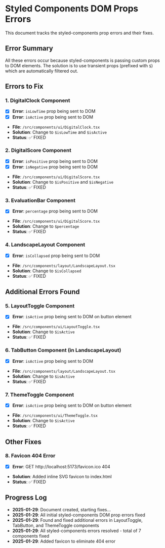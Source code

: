 # Styled Components DOM Props Errors

This document tracks the styled-components prop errors and their fixes.

## Error Summary

All these errors occur because styled-components is passing custom props to DOM elements. The solution is to use
transient props (prefixed with `$`) which are automatically filtered out.

## Errors to Fix

### 1. DigitalClock Component

- [x] **Error**: `isLowTime` prop being sent to DOM
- [x] **Error**: `isActive` prop being sent to DOM
- **File**: `/src/components/ui/DigitalClock.tsx`
- **Solution**: Change to `$isLowTime` and `$isActive`
- **Status**: ✅ FIXED

### 2. DigitalScore Component

- [x] **Error**: `isPositive` prop being sent to DOM
- [x] **Error**: `isNegative` prop being sent to DOM
- **File**: `/src/components/ui/DigitalScore.tsx`
- **Solution**: Change to `$isPositive` and `$isNegative`
- **Status**: ✅ FIXED

### 3. EvaluationBar Component

- [x] **Error**: `percentage` prop being sent to DOM
- **File**: `/src/components/ui/DigitalScore.tsx`
- **Solution**: Change to `$percentage`
- **Status**: ✅ FIXED

### 4. LandscapeLayout Component

- [x] **Error**: `isCollapsed` prop being sent to DOM
- **File**: `/src/components/layout/LandscapeLayout.tsx`
- **Solution**: Change to `$isCollapsed`
- **Status**: ✅ FIXED

## Additional Errors Found

### 5. LayoutToggle Component

- [x] **Error**: `isActive` prop being sent to DOM on button element
- **File**: `/src/components/ui/LayoutToggle.tsx`
- **Solution**: Change to `$isActive`
- **Status**: ✅ FIXED

### 6. TabButton Component (in LandscapeLayout)

- [x] **Error**: `isActive` prop being sent to DOM
- **File**: `/src/components/layout/LandscapeLayout.tsx`
- **Solution**: Change to `$isActive`
- **Status**: ✅ FIXED

### 7. ThemeToggle Component

- [x] **Error**: `isActive` prop being sent to DOM on button element
- **File**: `/src/components/ui/ThemeToggle.tsx`
- **Solution**: Change to `$isActive`
- **Status**: ✅ FIXED

## Other Fixes

### 8. Favicon 404 Error

- [x] **Error**: GET http://localhost:5173/favicon.ico 404
- **Solution**: Added inline SVG favicon to index.html
- **Status**: ✅ FIXED

## Progress Log

- **2025-01-29**: Document created, starting fixes...
- **2025-01-29**: All initial styled-components DOM prop errors fixed
- **2025-01-29**: Found and fixed additional errors in LayoutToggle, TabButton, and ThemeToggle components
- **2025-01-29**: All styled-components errors resolved - total of 7 components fixed
- **2025-01-29**: Added favicon to eliminate 404 error